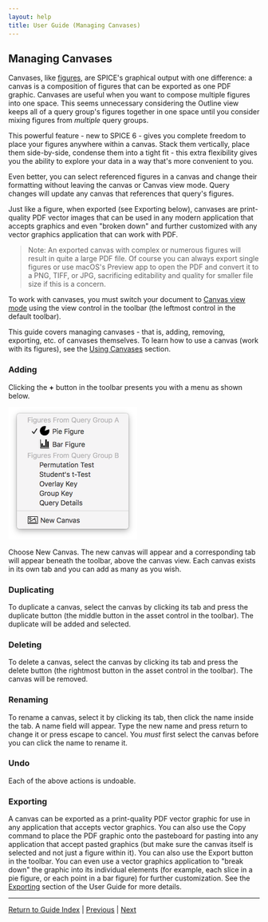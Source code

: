 ```yaml
---
layout: help
title: User Guide (Managing Canvases)
---
```


## Managing Canvases

Canvases, like [figures](guide-managingfigures), are SPICE's graphical output with one difference: a canvas is a composition of figures that can be exported as one PDF graphic. Canvases are useful when you want to compose multiple figures into one space. This seems unnecessary considering the Outline view keeps all of a query group's figures together in one space until you consider mixing figures from *multiple* query groups.

This powerful feature - new to SPICE 6 - gives you complete freedom to place your figures anywhere within a canvas. Stack them vertically, place them side-by-side, condense them into a tight fit - this extra flexibility gives you the ability to explore your data in a way that's more convenient to you.

Even better, you can select referenced figures in a canvas and change their formatting without leaving the canvas or Canvas view mode. Query changes will update any canvas that references that query's figures.

Just like a figure, when exported (see Exporting below), canvases are print-quality PDF vector images that can be used in any modern application that accepts graphics and even "broken down" and further customized with any vector graphics application that can work with PDF.

> Note: An exported canvas with complex or numerous figures will result in quite a large PDF file. Of course you can always export single figures or use macOS's Preview app to open the PDF and convert it to a PNG, TIFF, or JPG, sacrificing editability and quality for smaller file size if this is a concern.

To work with canvases, you must switch your document to [Canvas view mode](guide-uioverview) using the view control in the toolbar (the leftmost control in the default toolbar).

This guide covers managing canvases - that is, adding, removing, exporting, etc. of canvases themselves. To learn how to use a canvas (work with its figures), see the [Using Canvases](guide-usingcanvases) section.

### Adding

Clicking the **+** button in the toolbar presents you with a menu as shown below.

![Add Asset Menu](images/toolbar-addcanvas.png "Add Asset Menu")

Choose New Canvas. The new canvas will appear and a corresponding tab will appear beneath the toolbar, above the canvas view. Each canvas exists in its own tab and you can add as many as you wish.

### Duplicating

To duplicate a canvas, select the canvas by clicking its tab and press the duplicate button (the middle button in the asset control in the toolbar). The duplicate will be added and selected.

### Deleting

To delete a canvas, select the canvas by clicking its tab and press the delete button (the rightmost button in the asset control in the toolbar). The canvas will be removed.

### Renaming

To rename a canvas, select it by clicking its tab, then click the name inside the tab. A name field will appear. Type the new name and press return to change it or press escape to cancel. You *must* first select the canvas before you can click the name to rename it.

### Undo

Each of the above actions is undoable.

### Exporting

A canvas can be exported as a print-quality PDF vector graphic for use in any application that accepts vector graphics. You can also use the Copy command to place the PDF graphic onto the pasteboard for pasting into any application that accept pasted graphics (but make sure the canvas itself is selected and not just a figure within it). You can also use the Export button in the toolbar. You can even use a vector graphics application to "break down" the graphic into its individual elements (for example, each slice in a pie figure, or each point in a bar figure) for further customization. See the [Exporting](guide-exporting) section of the User Guide for more details.

*****

[Return to Guide Index](guide) | [Previous](guide-colorschemes) | [Next](guide-usingcanvases)

